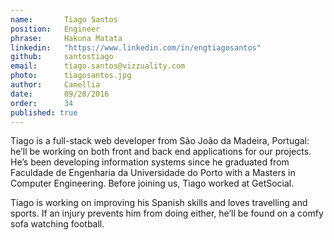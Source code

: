 ```yaml
---
name:       Tiago Santos
position:   Engineer
phrase:     Hakuna Matata
linkedin:   "https://www.linkedin.com/in/engtiagosantos"
github:		santostiago
email:      tiago.santos@vizzuality.com
photo:      tiagosantos.jpg
author:     Camellia
date:       09/28/2016
order:      34
published: true
---
```

Tiago is a full-stack web developer from São João da Madeira, Portugal: he’ll be working on both front and back end applications for our projects. He’s been developing information systems since he graduated from Faculdade de Engenharia da Universidade do Porto with a Masters in Computer Engineering. Before joining us, Tiago worked at GetSocial. 

Tiago is working on improving his Spanish skills and loves travelling and sports. If an injury prevents him from doing either, he’ll be found on a comfy sofa watching football.